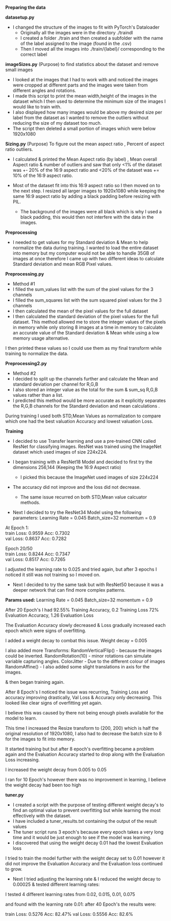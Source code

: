 
**Preparing the data**

**datasetup.py** 
- I changed the structure of the images to fit with PyTorch's Dataloader 
	- Originally all the images were in the directory ./traindl
	- I created a folder ./train and then created a subfolder with the name of the label assigned to the image (found in the .csv)
	- Then I moved all the images into ./train/{label}/ corresponding to the correct label

**imageSizes.py**
(Purpose) to find statistics about the dataset and remove small images

- I looked at the images that I had to work with and noticed the images were cropped at different parts and the images were taken from different angles and rotations.
- I made this script to print the mean width,height of the images in the dataset which I then used to determine the minimum size of the images I would like to train with.
- I also displayed how many images would be above my desired size per label from the dataset as I wanted to remove the outliers without reducing the size of my dataset too much.
- The script then deleted a small portion of images which were below 1920x1080

**Sizing.py**
(Purpose) To figure out the mean aspect ratio , Percent of aspect ratio outliers.

- I calculated & printed the Mean Aspect ratio (by label) , Mean overall Aspect ratio & number of outliers and saw that only <1% of the dataset was +- 20% of the 16:9 aspect ratio and <20% of the dataset was += 10% of the 16:9 aspect ratio.

- Most of the dataset fit into this 16:9 aspect ratio so I then moved on to the next step.
 I resized all larger images to 1920x1080 while keeping the same 16:9 aspect ratio by adding a black padding before resizing with PIL.
	- The background of the images were all black which is why I used a black padding, this would then not interfere with the data in the images.

**Preprocessing**
- I needed to get values for my Standard deviation & Mean to help normalize the data during training. I wanted to load the entire dataset into memory but my computer would not be able to handle 35GB of images at once therefore I came up with two different ideas to calculate Standard deviation and mean RGB Pixel values.


**Preprocessing.py**
- Method #1
- I filled the sum_values list with the sum of the pixel values for the 3 channels
- I filled the sum_squares list with the sum squared pixel values for the 3 channels
- I then calculated the mean of the pixel values for the full dataset
- I then calculated the standard deviation of the pixel values for the full dataset.
This method allowed me to store the integer values of the pixels in memory while only storing 8 images at a time in memory to calculate an accurate value of the Standard deviation & Mean while using a low memory usage alternative.

I then printed these values so I could use them as my final transform while training to normalize the data.

**Preprocessing2.py**
- Method #2
- I decided to split up the channels further and calculate the Mean and standard deviation per channel for R,G,B 
- I also stored an integer value as the total for the sum & sum_sq R,G,B values rather than a list.
- I predicted this method would be more accurate as it explicitly separates the R,G,B channels for the Standard deviation and mean calculations .

During training I used both STD,Mean Values as normalization to compare which one had the best valuation Accuracy and lowest valuation Loss.



**Training**

- I decided to use Transfer learning and use a pre-trained CNN called ResNet for classifying images. ResNet was trained using the ImageNet dataset which used images of size 224x224.

- I began training with a ResNet18 Model and decided to first try the dimensions 256,144 (Keeping the 16:9 Aspect ratio)
	- I picked this because the ImageNet used images of size 224x224 
- The accuracy did not improve and the loss did not decrease.
	- The same issue recurred on both STD,Mean value calcuator methods.


- Next I decided to try the ResNet34 Model using the following parameters:
Learning Rate = 0.045
Batch_size=32
momentum = 0.9

At Epoch 1:  
train Loss: 0.9559 Acc: 0.7302                                                                                          
val Loss: 0.8637 Acc: 0.7282

Epoch 20/50                                                                                       
train Loss: 0.8244 Acc: 0.7347                                                                                          
val Loss: 0.8517 Acc: 0.7265

I adjusted the learning rate to 0.025 and tried again, but after 3 epochs I noticed it still was not training so I moved on.


- Next I decided to try the same task but with ResNet50 because it was a deeper network that can find more complex patterns. 

**Params used:**
Learning Rate = 0.045
Batch_size=32
momentum = 0.9

After 20 Epoch's I had
92.55% Training Accuracy, 0.2 Training Loss
72% Evaluation Accuracy, 1.26 Evaluation Loss

The Evaluation Accuracy slowly decreased & Loss gradually increased each epoch which were signs of overfitting.

I added a weight decay to combat this issue.
Weight decay = 0.005

I also added more Transforms:
RandomVerticalFlip() - because the images could be inverted.
RandomRotation(10) - minor rotations can simulate variable capturing angles.
ColorJitter - Due to the different colour of images
RandomAffine() - I also added some slight translations in axis for the images.

& then began training again.

After 8 Epoch's I noticed the issue was recurring, Training Loss and accuracy improving drastically, Val Loss & Accuracy only decreasing. This looked like clear signs of overfitting yet again.

I believe this was caused by there not being enough pixels available for the model to learn. 

This time I increased the Resize transform to (200, 200) which is half the original resolution of 1920x1080, I also had to decrease the batch size to 8 for the images to fit into memory.

It started training but but after 8 epoch's overfitting became a problem again and the Evaluation Accuracy started to drop along with the Evaluation Loss increasing.

I increased the weight decay from 0.005 to 0.05 

I ran for 10 Epoch's however there was no improvement in learning, I believe the weight decay had been too high

**tuner.py**
- I created a script with the purpose of testing different weight decay's to find an optimal value to prevent overfitting but while learning the most effectively with the dataset.
- I have included a tuner_results.txt containing the output of the result values
- The tuner script runs 3 epoch's because every epoch takes a very long time and it would be just enough to see if the model was learning.
- I discovered that using the weight decay 0.01 had the lowest Evaluation loss


I tried to train the model further with the weight decay set to 0.01 however it did not improve the Evaluation Accuracy and the Evaluation loss continued to grow.


- Next I tried adjusting the learning rate &
I reduced the weight decay to 0.00025
& tested different learning rates:

I tested 4 different learning rates from 0.02, 0.015, 0.01, 0.075

and found with the learning rate 0.01:
after 40 Epoch's the results were:

train Loss: 0.5276 Acc: 82.47%
val Loss: 0.5556 Acc: 82.6% 
